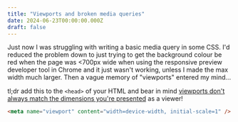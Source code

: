 ```yaml
---
title: "Viewports and broken media queries"
date: 2024-06-23T00:00:00.000Z
draft: false
---
```


Just now I was struggling with writing a basic media query in some CSS. I'd reduced the problem down to just trying to get the background colour be red when the page was <700px wide when using the responsive preview developer tool in Chrome and it just wasn't working, unless I made the max width much larger. Then a vague memory of "viewports" entered my mind...

tl;dr add this to the `<head>` of your HTML and bear in mind <a href="https://developer.mozilla.org/en-US/docs/Web/HTML/Viewport_meta_tag#background" target="_blank">viewports don't always match the dimensions you're presented</a> as a viewer!

```html
<meta name="viewport" content="width=device-width, initial-scale=1" />
```

